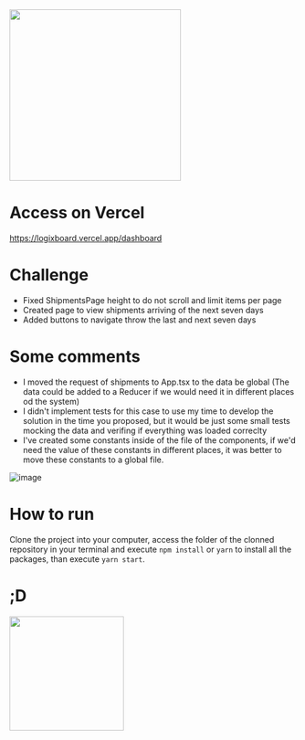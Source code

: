 <img width="300" src="https://logixboard.com/wp-content/uploads/2022/07/logo-dark.svg" />

# Access on Vercel
https://logixboard.vercel.app/dashboard

# Challenge

- Fixed ShipmentsPage height to do not scroll and limit items per page
- Created page to view shipments arriving of the next seven days
- Added buttons to navigate throw the last and next seven days

# Some comments

- I moved the request of shipments to App.tsx to the data be global (The data could be added to a Reducer if we would need it in different places od the system)
- I didn't implement tests for this case to use my time to develop the solution in the time you proposed, but it would be just some small tests mocking the data and verifing if everything was loaded correclty
- I've created some constants inside of the file of the components, if we'd need the value of these constants in different places, it was better to move these constants to a global file.

![image](https://user-images.githubusercontent.com/8795657/189435735-cc4778f7-1b06-4552-9f1b-0f9df4696765.png)


# How to run

Clone the project into your computer, access the folder of the clonned repository in your terminal and execute `npm install` or `yarn` to install all the packages, than execute `yarn start`.

# ;D

<img width="200" src="https://media.giphy.com/media/aNqEFrYVnsS52/giphy.gif" />
